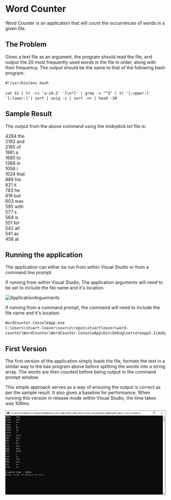 # Word Counter
Word Counter is  an application that will count the occurrences of words in a given file.

## The Problem
Given a text file as an argument, the program should read the file, and output the 20 most frequently used words in the file in order, along with their frequency. The output should be the same to that of the following bash program:
```
#!/usr/bin/env bash

cat $1 | tr -cs 'a-zA-Z' '[\n*]' | grep -v "^$" | tr '[:upper:]' '[:lower:]'| sort | uniq -c | sort -nr | head -20
```

## Sample Result
The output from the above command using the mobydick.txt file is:

4284 the  
2192 and  
2185 of  
1861 a  
1685 to  
1366 in  
1056 i  
1024 that  
889 his  
821 it  
783 he  
616 but  
603 was  
595 with  
577 s  
564 is  
551 for  
542 all  
541 as  
458 at  

## Running the application
The application can either be run from within Visual Studio or from a command line prompt.

If running from within Visual Studio, The application arguments will need to be set to include the file name and it's location.

![ApplicationArguements](images/application-arguements.png)

If running from a command prompt, the command will need to include the file name and it's location.
```
WordCounter.ConsoleApp.exe C:\Users\stuart.leaver\source\repos\stuartleaver\word-counter\WordCounter\WordCounter.ConsoleApp\bin\Debug\netcoreapp3.1\mobydick.txt
```

## First Version
The first version of the application simply loads the file, formats the text in a similar way to the bas program above before splitting the words into a string array. The words are then counted before being output to the command prompt window.

This simple approach serves as a way of ensuring the output is correct as per the sample result. It also gives a baseline for performance. When running this version in release mode within Visual Studio, the time takes was 106ms.

![first-version](images/first-version.png)
